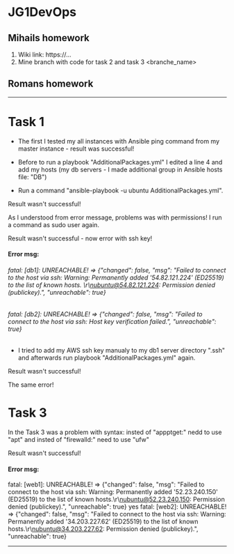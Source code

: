 # JG1DevOps

## Mihails homework

1. Wiki link: https://...
2. Mine branch with code for task 2 and task 3 <branche_name>

## Romans homework
---
# Task 1

- The first I tested my all instances with Ansible ping command from my master instance - result was successful!
- Before to run a playbook "AdditionalPackages.yml" I edited a line 4 and add my
hosts (my db servers - I made additional group in Ansible hosts file: "DB")

- Run a command "ansible-playbook -u ubuntu AdditionalPackages.yml".

Result wasn't successful!

As I understood from error message, problems was with permissions!
I run a command as sudo user again.

Result wasn't successful - now error with ssh key!

#### Error msg:
###### fatal: [db1]: UNREACHABLE! => {"changed": false, "msg": "Failed to connect to the host via ssh: Warning: Permanently added '54.82.121.224' (ED25519) to the list of known hosts. \r\nubuntu@54.82.121.224: Permission denied (publickey).", "unreachable": true}

###### fatal: [db2]: UNREACHABLE! => {"changed": false, "msg": "Failed to connect to the host via ssh: Host key verification failed.", "unreachable": true}

- I tried to add my AWS ssh key manualy to my db1 server directory ".ssh" and afterwards run playbook "AdditionalPackages.yml" again.

Result wasn't successful!

The same error!



# Task 3

In the Task 3 was a problem with syntax: insted of "appptget:" nedd to use "apt"
and insted of "firewalld:" need to use "ufw"

Result wasn't successful!

#### Error msg:

fatal: [web1]: UNREACHABLE! => {"changed": false, "msg": "Failed to connect to the host via ssh: Warning: Permanently added '52.23.240.150' (ED25519) to the list of known hosts.\r\nubuntu@52.23.240.150: Permission denied (publickey).", "unreachable": true}
yes
fatal: [web2]: UNREACHABLE! => {"changed": false, "msg": "Failed to connect to the host via ssh: Warning: Permanently added '34.203.227.62' (ED25519) to the list of known hosts.\r\nubuntu@34.203.227.62: Permission denied (publickey).", "unreachable": true}



---